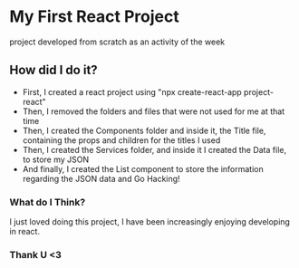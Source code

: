 # My First React Project


project developed from scratch as an activity of the week

## How did I do it?

- First, I created a react project using "npx create-react-app project-react"
- Then, I removed the folders and files that were not used for me at that time
- Then, I created the Components folder and inside it, the Title file, containing the props and children for the titles I used
- Then, I created the Services folder, and inside it I created the Data file, to store my JSON
- And finally, I created the List component to store the information regarding the JSON data
and Go Hacking!

### What do I Think?

I just loved doing this project, I have been increasingly enjoying developing in react.



### Thank U <3

